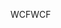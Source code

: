 <span data-ttu-id="943d1-101">WCF</span><span class="sxs-lookup"><span data-stu-id="943d1-101">WCF</span></span>